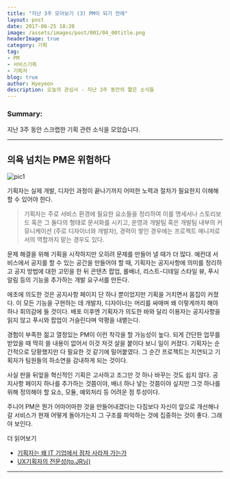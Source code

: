 ```yaml
---
title: "지난 3주 모아보기 (3) PM이 되기 전에"
layout: post
date: 2017-06-25 18:20
image: /assets/images/post/001/04_00title.png
headerImage: true
category: 기획
tag:
- PM
- 서비스기획
- 기획자
blog: true
author: Hyeyeon
description: 오늘의 관심사 - 지난 3주 동안의 짧은 소식들
---
```


### Summary:

지난 3주 동안 스크랩한 기획 관련 소식을 모았습니다.

---

## 의욕 넘치는 PM은 위험하다

![pic1](http://seokjun.kr/content/images/2017/02/dpd.jpg)

기획자는 실제 개발, 디자인 과정이 끝나기까지 어떠한 노력과 절차가 필요한지 이해해할 수 있어야 한다.

> 기획자는 주로 서비스 환경에 필요한 요소들을 정리하여 이를 명세서나 스토리보드 혹은 그 둘다의 형태로 문서화를 시키고, 운영과 개발팀 혹은 개발팀 내부의 커뮤니케이션 (주로 디자이너와 개발자), 경력이 쌓인 경우에는 프로젝트 매니저로서의 역할까지 맡는 경우도 있다.

문제 해결을 위해 기획을 시작하지만 오히려 문제를 만들어 낼 때가 더 많다. 예컨대 서비스에서 공지를 할 수 있는 공간을 만들어야 할 때, 기획자는 공지사항에 의미를 정리하고 공지 방법에 대한 고민을 한 뒤 콘텐츠 팝업, 롤배너, 리스트-디테일 스타일 뷰, 푸시 알림 등의 기능을 추가하는 개발 요구서를 만든다.

애초에 의도한 것은 공지사항 페이지 단 하나 뿐이었지만 기획을 거치면서 몸집이 커졌다. 이 모든 기능을 구현하는 데 개발자, 디자이너는 머리를 싸매며 왜 이렇게까지 해야 하나 회의감에 들 것이다. 배포 이후엔 기획자가 의도한 바와 달리 이용자는 공지사항을 읽지 않고 푸시와 팝업이 거슬린다며 악평을 내뱉는다.

경험이 부족한 젊고 열정있는 PM이 이런 착각을 할 가능성이 높다. 되게 간단한 업무를 받았을 때 딱히 쓸 내용이 없어서 이것 저것 살을 붙이다 보니 일이 커졌다. 기획자는 순간적으로 당황했지만 다 필요한 것 같기에 밀어붙였다. 그 순간 프로젝트는 지연되고 기획자가 팀원들의 하소연을 감내하게 되는 것이다.

사실 판을 뒤엎을 혁신적인 기획은 고사하고 조그만 것 하나 바꾸는 것도 쉽지 않다. 공지사항 페이지 하나를 추가하는 것쯤이야, 배너 하나 넣는 것쯤이야 싶지만 그것 하나를 위해 정의해야 할 요소, 모듈, 예외처리 등 어려운 점 투성이다.

주니어 PM은 뭔가 어마어마한 것을 만들어내겠다는 다짐보다 자신이 앞으로 개선해나갈 서비스가 현재 어떻게 돌아가는지 그 구조를 파악하는 것에 집중하는 것이 좋다. 그래야 보인다.

더 읽어보기
- [기획자는 왜 IT 기업에서 점차 사라져 가는가](http://seokjun.kr/why-engineers-become-ceo/)
- [UX기획자의 전문성(to.JR님)](https://brunch.co.kr/@windydog/59)

---
